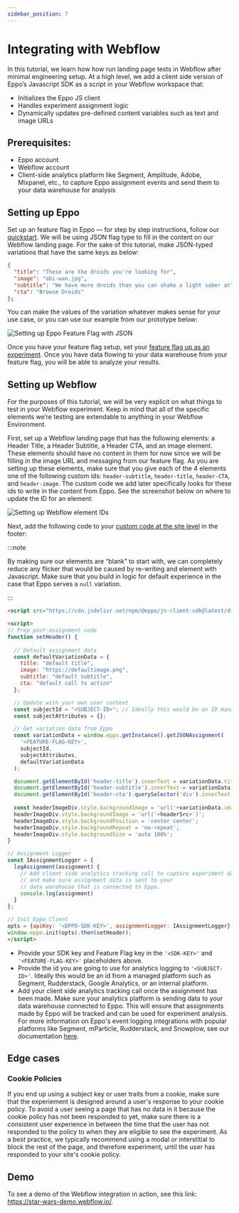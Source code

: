 ```yaml
---
sidebar_position: 7
---
```


# Integrating with Webflow


In this tutorial, we learn how how run landing page tests in Webflow after minimal engineering setup. At a high level, we add a client side version of Eppo’s Javascript SDK as a script in your Webflow workspace that:

- Initializes the Eppo JS client
- Handles experiment assignment logic
- Dynamically updates pre-defined content variables such as text and image URLs

## Prerequisites:

- Eppo account
- Webflow account
- Client-side analytics platform like Segment, Amplitude, Adobe, Mixpanel, etc., to capture Eppo assignment events and send them to your data warehouse for analysis

## Setting up Eppo

Set up an feature flag in Eppo — for step by step instructions, follow our [quickstart](/feature-flagging/). We will be using JSON flag type to fill in the content on our Webflow landing page. For the sake of this tutorial, make JSON-typed variations that have the same keys as below:

```json
{
  "title": "These are the droids you're looking for",
  "image": "obi-wan.jpg",
  "subtitle": "We have more droids than you can shake a light saber at",
  "cta": "Browse Droids"
};
```

You can make the values of the variation whatever makes sense for your use case, or you can use our example from our prototype below:

![Setting up Eppo Feature Flag with JSON](/img/guides/integrating-with-webflow/setting-up-feature-flag.png)

Once you have your feature flag setup, set your [feature flag up as an experiment](/experiment-analysis/configuration). Once you have data flowing to your data warehouse from your feature flag, you will be able to analyze your results.


## Setting up Webflow

For the purposes of this tutorial, we will be very explicit on what things to test in your Webflow experiment. Keep in mind that all of the specific elements we’re testing are extendable to anything in your Webflow Environment.

First, set up a Webflow landing page that has the following elements: a Header Title, a Header Subtitle, a Header CTA, and an image element. These elements should have no content in them for now since we will be filling in the image URL and messaging from our feature flag. As you are setting up these elements, make sure that you give each of the 4 elements one of the following custom ids: `header-subtitle`, `header-title`, `header-CTA`, and `header-image`. The custom code we add later specifically looks for these ids to write in the content from Eppo. See the screenshot below on where to update the ID for an element:

![Setting up Webflow element IDs](/img/guides/integrating-with-webflow/setting-up-webflow-ids.png)

Next, add the following code to your [custom code at the site level](https://university.webflow.com/lesson/custom-code-in-the-head-and-body-tags?topics=site-settings) in the footer:

:::note

By making sure our elements are “blank” to start with, we can completely reduce any flicker that would be caused by re-writing and element with Javascript. Make sure that you build in logic for default experience in the case that Eppo serves a `null` variation.

:::

```html
<script src="https://cdn.jsdelivr.net/npm/@eppo/js-client-sdk@latest/dist/eppo-sdk.min.js"></script>

<script>  
// Prep post-assignment code
function setHeader() {
  
  // Default assignment data 
  const defaultVariationData = {
    title: "default title",
    image: "https://defaultimage.png",
    subtitle: "default subtitle",
    cta: "default call to action"
  };

  // Update with your own user context
  const subjectId = "<SUBJECT-ID>"; // Ideally this would be an ID managed by your analytics tool such as GA, Rudderstack, or Segment id to name a few
  const subjectAttributes = {};

  // Get variation data from Eppo
  const variationData = window.eppo.getInstance().getJSONAssignment(
    '<FEATURE-FLAG-KEY>', 
    subjectId, 
    subjectAttributes,
    defaultVariationData
  );

  document.getElementById('header-title').innerText = variationData.title;
  document.getElementById('header-subtitle').innerText = variationData.subtitle;
  document.getElementById('header-cta').querySelector('div').innerText = variationData.cta;
  
  const headerImageDiv.style.backgroundImage = 'url('+variationData.image+')';
  headerImageDiv.style.backgroundImage = 'url('+headerSrc+')';
  headerImageDiv.style.backgroundPosition = 'center center';
  headerImageDiv.style.backgroundRepeat = 'no-repeat';
  headerImageDiv.style.backgroundSize = 'auto 100%';
}

// Assignment Logger  
const IAssignmentLogger = {
  logAssignment(assignment) {
    // Add client side analytics tracking call to capture experiment data 
    // and make sure assignment data is sent to your 
    // data warehouse that is connected to Eppo.
    console.log(assignment)
  }
};

// Init Eppo Client
opts = {apiKey: '<EPPO-SDK-KEY>', assignmentLogger: IAssignmentLogger};
window.eppo.init(opts).then(setHeader);
</script>
```

- Provide your SDK key and Feature Flag key in the `'<SDK-KEY>'` and `'<FEATURE-FLAG-KEY>'` placeholders above.
- Provide the id you are going to use for analytics logging to `'<SUBJECT-ID>'`. Ideally this would be an id from a managed platform such as Segment, Rudderstack, Google Analytics, or an internal platform.
- Add your client side analytics tracking call once the assignment has been made. Make sure your analytics platform is sending data to your data warehouse connected to Eppo. This will ensure that assignments made by Eppo will be tracked and can be used for experiment analysis. For more information on Eppo's event logging integrations with popular platforms like Segment, mParticle, Rudderstack, and Snowplow, see our documentation [here](/sdks/event-logging).

## Edge cases

### Cookie Policies

If you end up using a subject key or user traits from a cookie, make sure that the experiement is designed around a user's response to your cookie policy. To avoid a user seeing a page that has no data in it because the cookie policy has not been responded to yet, make sure there is a consistent user experience in between the time that the user has not responded to the policy to when they are eligible to see the experiment. As a best practice, we typically recommend using a modal or interstitial to block the rest of the page, and therefore experiment, until the user has responded to your site's cookie policy.


## Demo

To see a demo of the Webflow integration in action, see this link: https://star-wars-demo.webflow.io/. 

